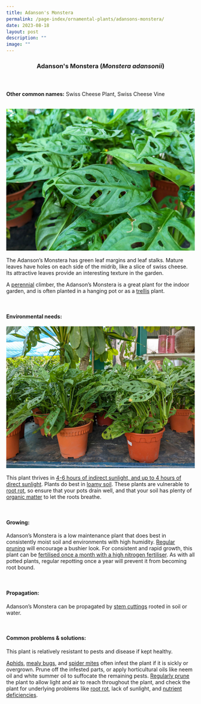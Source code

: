 ```yaml
---
title: Adanson's Monstera
permalink: /page-index/ornamental-plants/adansons-monstera/
date: 2023-08-18
layout: post
description: ""
image: ""
---
```

<header> 
	<h3>Adanson's Monstera (<em>Monstera adansonii</em>)</h3> 
</header>

<section>
	<p><strong>Other common names:</strong> Swiss Cheese Plant, Swiss Cheese Vine</p>
	<br>
</section>

<section>
	<img title="Adanson's monstera leaves. Photo by Jacqueline Chua." src="/images/Plants/adansonsmonstera_jacquelinechua.jpg">
	<p>The Adanson’s Monstera has green leaf margins and leaf stalks. Mature leaves have holes on each side of the midrib, like a slice of swiss cheese. Its attractive leaves provide an interesting texture in the garden.</p>
	<p>A <a href="/learn-more-about-gardening/glossary/#p">perennial</a> climber, the Adanson’s Monstera is a great plant for the indoor garden, and is often planted in a hanging pot or as a <a href="/page-index/hardscapes/trellises/">trellis</a> plant.</p>
	 <br> 
</section> 
 
<section> 
  <h4>Environmental needs:</h4> 
	<img title="Adanson’s Monstera plants grown in pots. Photo by Jacqueline Chua." src="/images/Plants/adonsonsmonstera_jacquelinechua.jpg">
  <p>This plant thrives in <a href="/page-index/horticulture-techniques/gauging-light/">4-6 hours of indirect sunlight, and up to 4 hours of direct sunlight</a>.  Plants do best in <a href="/page-index/horticulture-techniques/soil/">loamy soil</a>. These plants are vulnerable to <a href="/page-index/plant-problems/root-rot/">root rot</a>, so ensure that your pots drain well, and that your soil has plenty of <a href="/page-index/horticulture-techniques/soil-amendments/">organic matter</a> to let the roots breathe.</p> 
	<br>
</section>

<section> 
  <h4>Growing:</h4> 
	<p>Adanson’s Monstera is a low maintenance plant that does best in consistently moist soil and environments with high humidity. <a href="/page-index/horticulture-techniques/pruning/">Regular pruning</a> will encourage a bushier look. For consistent and rapid growth, this plant can be <a href="/page-index/horticulture-techniques/fertilising/">fertilised once a month with a high nitrogen fertiliser</a>. As with all potted plants, regular repotting once a year will prevent it from becoming root bound.</p> 
	<br> 
</section> 

<section> 
  <h4>Propagation:</h4> 
	<p>Adanson’s Monstera can be propagated by <a href="/page-index/horticulture-techniques/propagating-by-cuttings/">stem cuttings</a> rooted in soil or water.</p> 
	<br> 
</section> 
 
<section> 
  <h4>Common problems &amp; solutions:</h4> 
	<p>This plant is relatively resistant to pests and disease if kept healthy.</p>
	<p><a href="/page-index/pests/aphids/">Aphids</a>, <a href="/page-index/pests/mealy-bugs/">mealy bugs</a>, and <a href="/page-index/horticulture-techniques/spider-mites/">spider mites</a> often infest the plant if it is sickly or overgrown. Prune off the infested parts, or apply horticultural oils like neem oil and white summer oil to suffocate the remaining pests. <a href="/page-index/horticulture-techniques/pruning/">Regularly prune</a> the plant to allow light and air to reach throughout the plant, and check the plant for underlying problems like <a href="/page-index/plant-problems/root-rot/">root rot</a>, lack of sunlight, and <a href="/page-index/plant-problems/nutrient-deficiencies/">nutrient deficiencies</a>.</p>
	<br> 
</section>